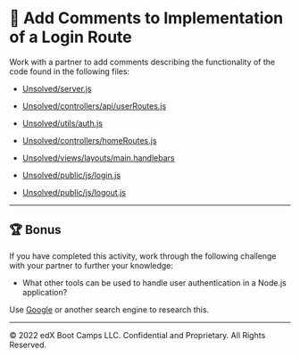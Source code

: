# 📐 Add Comments to Implementation of a Login Route

Work with a partner to add comments describing the functionality of the code found in the following files:

* [Unsolved/server.js](Unsolved/server.js)

* [Unsolved/controllers/api/userRoutes.js](Unsolved/controllers/api/userRoutes.js)

* [Unsolved/utils/auth.js](Unsolved/utils/auth.js)

* [Unsolved/controllers/homeRoutes.js](Unsolved/controllers/homeRoutes.js)

* [Unsolved/views/layouts/main.handlebars](Unsolved/views/layouts/main.handlebars)

* [Unsolved/public/js/login.js](Unsolved/public/js/login.js)

* [Unsolved/public/js/logout.js](Unsolved/public/js/logout.js)

---

## 🏆 Bonus

If you have completed this activity, work through the following challenge with your partner to further your knowledge:

* What other tools can be used to handle user authentication in a Node.js application?

Use [Google](https://www.google.com) or another search engine to research this.

---
© 2022 edX Boot Camps LLC. Confidential and Proprietary. All Rights Reserved.
